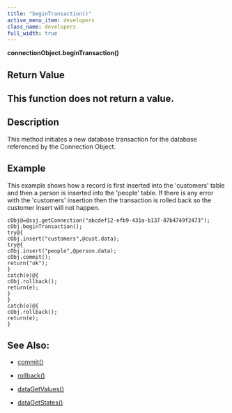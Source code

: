 ```yaml
---
title: "beginTransaction()"
active_menu_item: developers
class_name: developers
full_width: true
---
```



**connectionObject.beginTransaction()**

## Return Value

## This function does not return a value.

## Description

This method initiates a new database transaction for the database referenced by the Connection Object.

## Example

This example shows how a record is first inserted into the 'customers' table and then a person is inserted into the 'people' table. If there is any error with the 'customers' insertion then the transaction is rolled back so the customer insert will not happen.

    cObj@=@ssj.getConnection("abcdef12-efb9-431a-b137-87b4749f2473");
    cObj.beginTransaction();
    try@{
    cObj.insert("customers",@cust.data);
    try@{
    cObj.insert("people",@person.data);
    cObj.commit();
    return("ok");
    }
    catch(e)@{
    cObj.rollback();
    return(e);
    }
    }
    catch(e)@{
    cObj.rollback();
    return(e);
    }
   

## See Also:

 - [commit()](commit.htm)

 - [rollback()](rollback.htm)

 - [dataGetValues()](../../../client-api/widget-data-state-manipulation/datagetvalues)

 - [dataGetStates()](../../../client-api/widget-data-state-manipulation/datagetstates)

